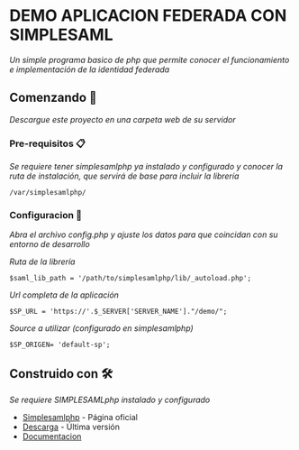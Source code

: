 # DEMO APLICACION FEDERADA CON SIMPLESAML

_Un simple programa basico de php que permite conocer el funcionamiento e implementación de la identidad federada_

## Comenzando 🚀

_Descargue este proyecto en una carpeta web de su servidor_



### Pre-requisitos 📋

_Se requiere tener simplesamlphp ya instalado y configurado y conocer la ruta de instalación, que servirá de base para incluir la librería_

```
/var/simplesamlphp/
```

### Configuracion 🔧

_Abra el archivo config.php y ajuste los datos para que coincidan con su entorno de desarrollo_


_Ruta de la librería_
```
$saml_lib_path = '/path/to/simplesamlphp/lib/_autoload.php';
```

_Url completa de la aplicación_

```
$SP_URL = 'https://'.$_SERVER['SERVER_NAME']."/demo/";
```

_Source a utilizar (configurado en simplesamlphp)_

```
$SP_ORIGEN= 'default-sp'; 
```


## Construido con 🛠️

_Se requiere SIMPLESAMLphp instalado y configurado_

* [Simplesamlphp](https://simplesamlphp.org/) - Página oficial
* [Descarga](https://simplesamlphp.org/download?latest) - Última versión
* [Documentacion](https://simplesamlphp.org/docs/stable/)


